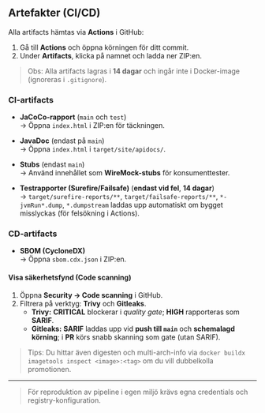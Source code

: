 ## Artefakter (CI/CD)

Alla artifacts hämtas via **Actions** i GitHub:

1. Gå till **Actions** och öppna körningen för ditt commit.
2. Under **Artifacts**, klicka på namnet och ladda ner ZIP:en.

> Obs: Alla artifacts lagras i **14 dagar** och ingår inte i Docker-image (ignoreras i `.gitignore`).

### CI-artifacts

- **JaCoCo-rapport** (`main` och `test`)  
  → Öppna `index.html` i ZIP:en för täckningen.

- **JavaDoc** (endast på `main`)  
  → Öppna `index.html` i `target/site/apidocs/`.

- **Stubs** (endast `main`)  
  → Använd innehållet som **WireMock-stubs** för konsumenttester.

- **Testrapporter (Surefire/Failsafe)** (**endast vid fel**, **14 dagar**)  
  → `target/surefire-reports/**`, `target/failsafe-reports/**`, `*-jvmRun*.dump`, `*.dumpstream` laddas upp automatiskt om bygget misslyckas (för felsökning i Actions).

### CD-artifacts

- **SBOM (CycloneDX)**  
  → Öppna `sbom.cdx.json` i ZIP:en.

#### Visa säkerhetsfynd (Code scanning)

1. Öppna **Security → Code scanning** i GitHub.
2. Filtrera på verktyg: **Trivy** och **Gitleaks**.
    - **Trivy:** **CRITICAL** blockerar i *quality gate*; **HIGH** rapporteras som **SARIF**.
    - **Gitleaks:** **SARIF** laddas upp vid **push till `main`** och **schemalagd körning**; i **PR** körs snabb skanning som gate (utan SARIF).

> Tips: Du hittar även digesten och multi-arch-info via `docker buildx imagetools inspect <image>:<tag>` om du vill dubbelkolla promotionen.

---

> För reproduktion av pipeline i egen miljö krävs egna credentials och registry-konfiguration.